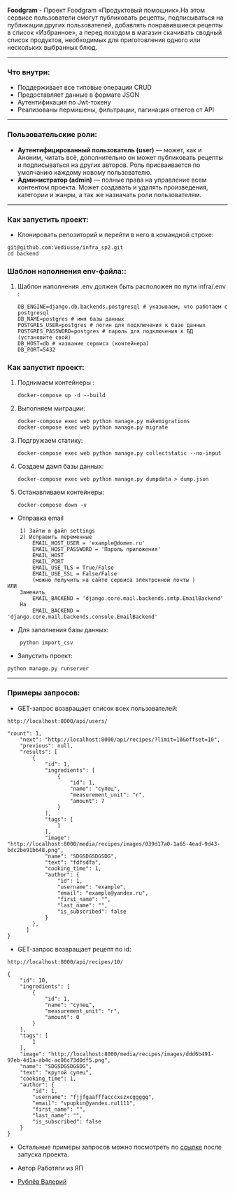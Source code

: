   **Foodgram** - Проект Foodgram «Продуктовый помощник».На этом сервисе пользователи смогут публиковать рецепты,
   подписываться на публикации других пользователей, добавлять понравившиеся рецепты в список «Избранное»,
   а перед походом в магазин скачивать сводный список продуктов,
   необходимых для приготовления одного или нескольких выбранных блюд.
___
### **Что внутри**:
* Поддерживает все типовые операции CRUD
* Предоставляет данные в формате JSON
* Аутентификация по Jwt-токену
* Реализованы пермишены, фильтрации, пагинация ответов от API
___

### **Пользовательские роли**:
* **Аутентифицированный пользователь (user)** — может, как и Аноним, читать всё, дополнительно он может публиковать рецепты и подписываться на других авторов.  Роль присваивается по умолчанию каждому новому пользователю.
* **Администратор (admin)** — полные права на управление всем контентом проекта. Может создавать и удалять произведения, категории и жанры, а так же назначать роли пользователям.

___
### **Как запустить проект**:

* Клонировать репозиторий и перейти в него в командной строке:
```
git@github.com:Vediusse/infra_sp2.git
cd backend
```

### **Шаблон наполнения env-файла:**:
1) Шаблон наполнения .env должен быть расположен по пути infra/.env :
    ```
   DB_ENGINE=django.db.backends.postgresql # указываем, что работаем с postgresql
   DB_NAME=postgres # имя базы данных
   POSTGRES_USER=postgres # логин для подключения к базе данных
   POSTGRES_PASSWORD=postgres # пароль для подключения к БД (установите свой)
   DB_HOST=db # название сервиса (контейнера)
   DB_PORT=5432
   ```


### **Как запустит проект**:
1) Поднимаем контейнеры :
   ```
   docker-compose up -d --build
   ```
2) Выполняем миграции:
   ```
   docker-compose exec web python manage.py makemigrations
   docker-compose exec web python manage.py migrate
   ```
3) Подгружаем статику:
   ```
   docker-compose exec web python manage.py collectstatic --no-input
   ```
4) Создаем дамп базы данных:
   ```
   docker-compose exec web python manage.py dumpdata > dump.json
   ```
5) Останавливаем контейнеры: 
   ```
   docker-compose down -v
   ```
* Отправка email 
```
    1) Зайти в файл settings
    2) Исправить переменные
        EMAIL_HOST_USER = 'example@domen.ru'
        EMAIL_HOST_PASSWORD = 'Пароль приложения'
        EMAIL_HOST 
        EMAIL_PORT 
        EMAIL_USE_TLS = True/False
        EMAIL_USE_SSL = False/False
        (можно получить на сайте сервиса электронной почты )
ИЛИ
    Заменить 
        EMAIL_BACKEND = 'django.core.mail.backends.smtp.EmailBackend'
    На
        EMAIL_BACKEND = 'django.core.mail.backends.console.EmailBackend'
```
* Для заполнения базы данных:
```
    python import_csv
```
* Запустить проект:
```
python manage.py runserver
```
___
### **Примеры запросов**:
* GET-запрос возвращает список всех пользователей:
```
http://localhost:8000/api/users/
```
```
"count": 1,
    "next": "http://localhost:8000/api/recipes/?limit=10&offset=10",
    "previous": null,
    "results": [
        {
            "id": 1,
            "ingredients": [
                {
                    "id": 1,
                    "name": "супец",
                    "measurement_unit": "г",
                    "amount": 7
                }
            ],
            "tags": [
                1
            ],
            "image": "http://localhost:8000/media/recipes/images/039d17a0-1a65-4ead-9d43-bdc2be91b648.png",
            "name": "SDGSDGSDGSDG",
            "text": "fdfsdfa",
            "cooking_time": 1,
            "author": {
                "id": 1,
                "username": "example",
                "email": "example@yandex.ru",
                "first_name": "",
                "last_name": "",
                "is_subscribed": false
            }
        },
      ]
}
```
* GET-запрос возвращает рецепт по id:
```
http://localhost:8000/api/recipes/10/
```
```
{
    "id": 10,
    "ingredients": [
        {
            "id": 1,
            "name": "супец",
            "measurement_unit": "г",
            "amount": 0
        }
    ],
    "tags": [
        1
    ],
    "image": "http://localhost:8000/media/recipes/images/ddd6b491-97eb-4d1a-ab4c-ac86c73d0df5.png",
    "name": "SDGSDGSDGSDG",
    "text": "крутой супец",
    "cooking_time": 1,
    "author": {
        "id": 1,
        "username": "fjjfgaafffacccxszxcggggg",
        "email": "vpupkin@yandex.ru1111",
        "first_name": "",
        "last_name": "",
        "is_subscribed": false
    }
}
```
* Остальные примеры запросов можно посмотреть по [ссылке](http://127.0.0.1:8000/api/redoc/) после запуска проекта.

* Автор
Работяги из ЯП

* [Рублёв Валерий](https://github.com/Vediusse) 

